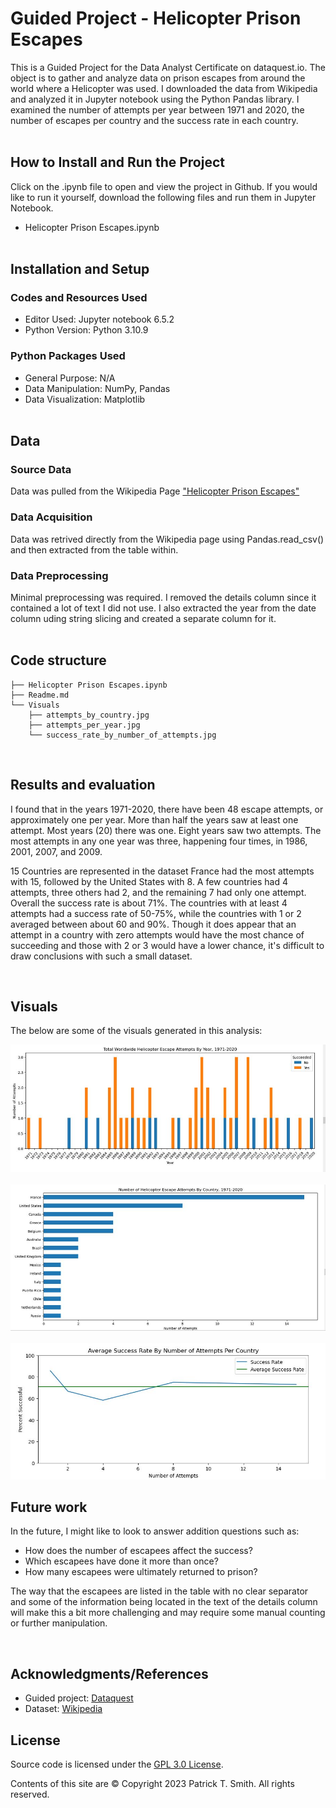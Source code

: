 # Guided Project - Helicopter Prison Escapes

This is a Guided Project for the Data Analyst Certificate on dataquest.io. The object is to gather and analyze data on prison escapes from around the world where a Helicopter was used. I downloaded the data from Wikipedia and analyzed it in Jupyter notebook using the Python Pandas library.  I examined the number of attempts per year between 1971 and 2020, the number of escapes per country and the success rate in each country. 
<br><br>
## How to Install and Run the Project
Click on the .ipynb file to open and view the project in Github.  If you would like to run it yourself, download the following files and run them in Jupyter Notebook. 
- Helicopter Prison Escapes.ipynb
<br><br>
## Installation and Setup

### Codes and Resources Used

- Editor Used: Jupyter notebook 6.5.2
- Python Version: Python 3.10.9

### Python Packages Used

- General Purpose: N/A
- Data Manipulation: NumPy, Pandas
- Data Visualization: Matplotlib
<br><br>
## Data

### Source Data
Data was pulled from the Wikipedia Page ["Helicopter Prison Escapes"](https://en.wikipedia.org/wiki/List_of_helicopter_prison_escapes)
### Data Acquisition

Data was retrived directly from the Wikipedia page using Pandas.read_csv() and then extracted from the table within. 
### Data Preprocessing

Minimal preprocessing was required.  I removed the details column since it contained a lot of text I did not use. I also extracted the year from the date column uding string slicing and created a separate column for it. 
<br><br>
## Code structure

    ├── Helicopter Prison Escapes.ipynb
    ├── Readme.md
    └── Visuals
        ├── attempts_by_country.jpg
        ├── attempts_per_year.jpg
        └── success_rate_by_number_of_attempts.jpg

<br>

## Results and evaluation

I found that in the years 1971-2020, there have been 48 escape attempts, or approximately one per year. More than half the years saw at least one attempt.  Most years (20) there was one. Eight years saw two attempts. The most attempts in any one year was three, happening four times, in 1986, 2001, 2007, and 2009. 

15 Countries are represented in the dataset France had the most attempts with 15, followed by the United States with 8.  A few countries had 4 attempts, three others had 2, and the remaining 7 had only one attempt.  Overall the success rate is about 71%.  The countries with at least 4 attempts had a success rate of 50-75%, while the countries with 1 or 2 averaged between about 60 and 90%. Though it does appear that an attempt in a country with zero attempts would have the most chance of succeeding and those with 2 or 3 would have a lower chance, it's difficult to draw conclusions with such a small dataset. 

<br>

## Visuals

The below are some of the visuals generated in this analysis:

![](Visuals/attempts_per_year.jpg)
<br><br>
![](Visuals/attempts_by_country.jpg)
<br><br>
![](Visuals/success_rate_by_number_of_attempts.jpg)

## Future work

In the future, I might like to look to answer addition questions such as:
- How does the number of escapees affect the success?
- Which escapees have done it more than once?
- How many escapees were ultimately returned to prison?

The way that the escapees are listed in the table with no clear separator and some of the information being located in the text of the details column will make this a bit more challenging and may require some manual counting or further manipulation. 

<br>




## Acknowledgments/References

- Guided project: [Dataquest](https://app.dataquest.io/c/115/m/610/guided-project%3A-prison-break/1/jupyter-notebook)
- Dataset: [Wikipedia](https://en.wikipedia.org/wiki/List_of_helicopter_prison_escapes)

## License

Source code is licensed under the [GPL 3.0 License](https://www.gnu.org/licenses/gpl-3.0.en.html).

Contents of this site are © Copyright 2023 Patrick T. Smith. All rights reserved.
